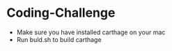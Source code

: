 # Coding-Challenge
- Make sure you have installed carthage on your mac
- Run buld.sh to build carthage
